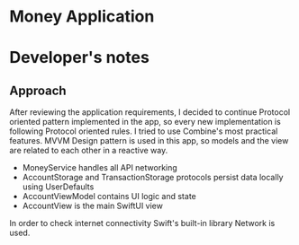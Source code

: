 # Money Application
# Developer's notes

## Approach

After reviewing the application requirements, I decided to continue Protocol oriented pattern implemented in the app, so every new implementation is following Protocol oriented rules. I tried to use Combine's most practical features. MVVM Design pattern is used in this app, so models and the view are related to each other in a reactive way. 

- MoneyService handles all API networking
- AccountStorage and TransactionStorage protocols persist data locally using UserDefaults
- AccountViewModel contains UI logic and state
- AccountView is the main SwiftUI view

In order to check internet connectivity Swift's built-in library Network is used. 

